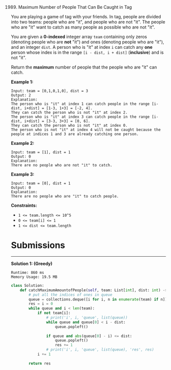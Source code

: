 1989. Maximum Number of People That Can Be Caught in Tag

You are playing a game of tag with your friends. In tag, people are divided into two teams: people who are "it", and people who are not "it". The people who are "it" want to catch as many people as possible who are not "it".

You are given a **0-indexed** integer array `team` containing only zeros (denoting people who are **not** "it") and ones (denoting people who are "it"), and an integer `dist`. A person who is "it" at index `i` can catch any **one** person whose index is in the range `[i - dist, i + dist]` (**inclusive**) and is not "it".

Return the **maximum** number of people that the people who are "it" can catch.

 

**Example 1:**
```
Input: team = [0,1,0,1,0], dist = 3
Output: 2
Explanation:
The person who is "it" at index 1 can catch people in the range [i-dist, i+dist] = [1-3, 1+3] = [-2, 4].
They can catch the person who is not "it" at index 2.
The person who is "it" at index 3 can catch people in the range [i-dist, i+dist] = [3-3, 3+3] = [0, 6].
They can catch the person who is not "it" at index 0.
The person who is not "it" at index 4 will not be caught because the people at indices 1 and 3 are already catching one person.
```

**Example 2:**
```
Input: team = [1], dist = 1
Output: 0
Explanation:
There are no people who are not "it" to catch.
```

**Example 3:**
```
Input: team = [0], dist = 1
Output: 0
Explanation:
There are no people who are "it" to catch people.
```

**Constraints:**

* `1 <= team.length <= 10^5`
* `0 <= team[i] <= 1`
* `1 <= dist <= team.length`

# Submissions
---
**Solution 1: (Greedy)**
```
Runtime: 860 ms
Memory Usage: 19.5 MB
```
```python
class Solution:
    def catchMaximumAmountofPeople(self, team: List[int], dist: int) -> int:
        # put all the indices of ones in queue
        queue = collections.deque([i for i, n in enumerate(team) if n])
        res = i = 0
        while queue and i < len(team):
            if not team[i]:
                # print('i', i, 'queue', list(queue))
                while queue and queue[0] < i - dist:
                    queue.popleft()
                
                if queue and abs(queue[0] - i) <= dist:
                    queue.popleft()
                    res += 1
                # print('i', i, 'queue', list(queue), 'res', res)
            i += 1
        
        return res
```
